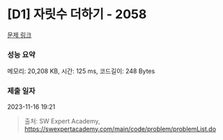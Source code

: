 # [D1] 자릿수 더하기 - 2058 

[문제 링크](https://swexpertacademy.com/main/code/problem/problemDetail.do?contestProbId=AV5QPRjqA10DFAUq) 

### 성능 요약

메모리: 20,208 KB, 시간: 125 ms, 코드길이: 248 Bytes

### 제출 일자

2023-11-16 19:21



> 출처: SW Expert Academy, https://swexpertacademy.com/main/code/problem/problemList.do